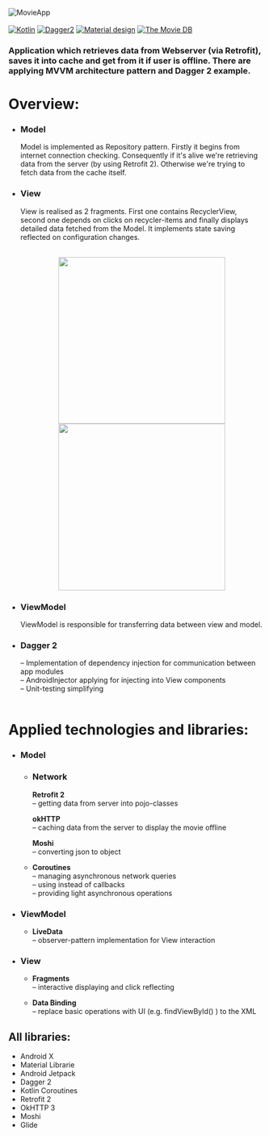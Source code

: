 ![MovieApp](https://github.com/Urdzik/MovieApp/blob/master/readme/Photo%20for%20github.png?raw=true)
<br/><br/>
[![Kotlin](https://img.shields.io/badge/Kotlin-1.3.61-blue.svg)](https://kotlinlang.org)
[![Dagger2](https://img.shields.io/badge/Dagger%202-2.26-red.svg)](https://github.com/google/dagger)
[![Material design](https://img.shields.io/badge/Material%20Design-1.2.0--alpha%205-%237464f2.svg)](https://material.io)
[![The Movie DB](https://img.shields.io/badge/TMDB-V4-%2300d573.svg)](https://www.themoviedb.org/)

### Application which retrieves data from Webserver (via Retrofit), saves it into cache and get from it if user is offline. There are applying MVVM architecture pattern and Dagger 2 example.
 # Overview:

* ### __Model__
   Model is implemented as Repository pattern. Firstly it begins from internet connection checking. Consequently if it's alive we're retrieving data from the server (by using Retrofit 2). Otherwise we're trying to fetch data from the cache itself.
* ### __View__
     View is realised as 2 fragments. First one contains RecyclerView, second one depends on clicks on recycler-items and finally displays detailed data fetched from the Model. It implements state saving reflected on configuration changes.
    <br/><br/>

    <div align = "center">
     <img src = "https://github.com/Urdzik/MovieApp/blob/master/readme/Screenshot_1582798408_framed.png?raw=true" width="330">
     <img src = "https://github.com/Urdzik/MovieApp/blob/master/readme/Screenshot_1582798427_framed.png?raw=true" width="330">
    </div>

*  ### __ViewModel__
   ViewModel is responsible for transferring data between view and model.
* ### __Dagger 2__
    – Implementation of dependency injection for communication between app modules<br/>
    – AndroidInjector applying for injecting into View components<br/>
    – Unit-testing simplifying
    <br/><br/>


# Applied technologies and libraries:


* ### __Model__

	* ### __Network__<br/>
	     __Retrofit 2__ <br/>
		– getting data from server into pojo-classes
     
	     __okHTTP__ <br/>
	        – caching data from the server to display the movie offline
		
	     __Moshi__ <br/>
		– converting  json to object
       
   * __Coroutines__ <br/>
      – managing asynchronous network queries<br/>
      – using instead of callbacks<br/>
      – providing light asynchronous operations

* ### __ViewModel__
   * __LiveData__ <br/>
      – observer-pattern implementation for View interaction
         
* ### __View__
   * __Fragments__ <br/>
     – interactive displaying and click reflecting
          
  *  __Data Binding__ <br/>
    – replace basic operations with UI (e.g. findViewById() ) to the XML

## All libraries: <br/>

* Android X
* Material Librarie 
* Android Jetpack
* Dagger 2
* Kotlin Coroutines
* Retrofit 2
* OkHTTP 3
* Moshi
* Glide
